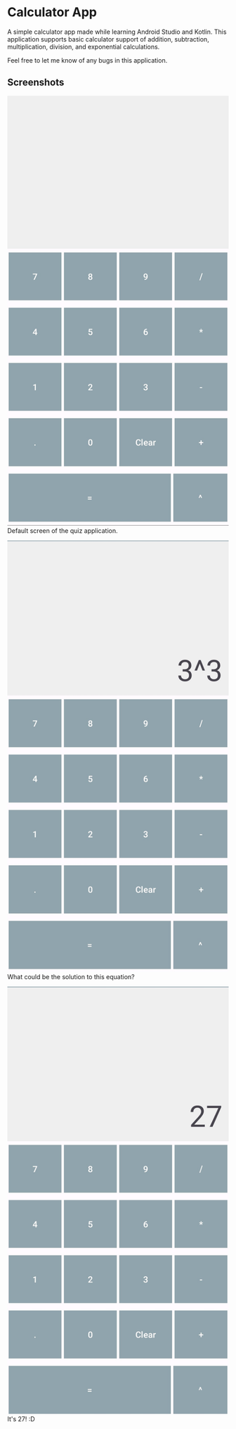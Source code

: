 # Calculator App

A simple calculator app made while learning Android Studio and Kotlin. This application supports basic calculator support of addition, subtraction, multiplication, division, and exponential calculations.

Feel free to let me know of any bugs in this application.

## Screenshots

![default](Screenshots/default.jpg)
Default screen of the quiz application.

![question](Screenshots/question.jpg)
What could be the solution to this equation?

![question](Screenshots/answer.jpg)
It's 27! :D
